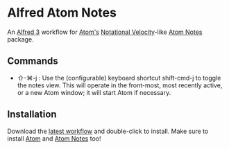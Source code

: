 # Alfred Atom Notes

An [Alfred 3](http://alfredapp.com) workflow for [Atom's](http://atom.io) [Notational Velocity](http://brettterpstra.com/projects/nvalt/)-like [Atom Notes](https://atom.io/packages/atom-notes) package.

## Commands

* ⇧-⌘-j : Use the (configurable) keyboard shortcut shift-cmd-j to toggle the notes view. This will operate in the front-most, most recently active, or a new Atom window; it will start Atom if necessary.

## Installation

Download the [latest workflow](https://github.com/robwalton/alfred-atom-notes/releases/latest) and double-click to install. Make sure to install [Atom](http://atom.io) and [Atom Notes](https://atom.io/packages/atom-notes) too!
